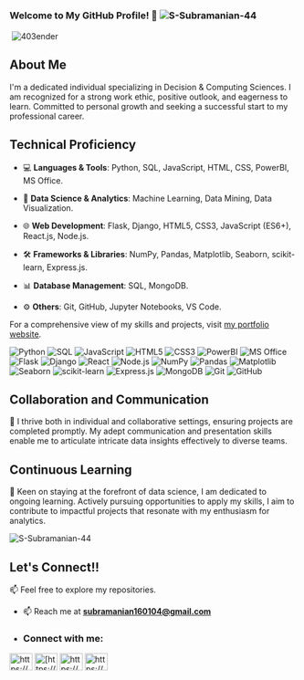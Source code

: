 ### Welcome to My GitHub Profile! 👋 <img src="https://komarev.com/ghpvc/?username=S-Subramanian-44&label=Profile%20views&color=0e75b6&style=flat" alt="S-Subramanian-44" /> </p>
<p>&nbsp;<img align="center" src="https://github-readme-stats.vercel.app/api?username=S-Subramanian-44&show_icons=true&locale=en" alt="403ender" /></p>

## About Me

I'm a dedicated individual specializing in Decision & Computing Sciences. I am recognized for a strong work ethic, positive outlook, and eagerness to learn. Committed to personal growth and seeking a successful start to my professional career.

## Technical Proficiency

- 💻 **Languages & Tools**: Python, SQL, JavaScript, HTML, CSS, PowerBI, MS Office.
  
- 🧠 **Data Science & Analytics**: Machine Learning, Data Mining, Data Visualization.

- 🌐 **Web Development**: Flask, Django, HTML5, CSS3, JavaScript (ES6+), React.js, Node.js.

- 🛠️ **Frameworks & Libraries**: NumPy, Pandas, Matplotlib, Seaborn, scikit-learn, Express.js.

- 📊 **Database Management**: SQL, MongoDB.

- ⚙️ **Others**: Git, GitHub, Jupyter Notebooks, VS Code.

For a comprehensive view of my skills and projects, visit [my portfolio website](https://subramanian-s-160104.netlify.app/).

![Python](https://img.shields.io/badge/-Python-3776AB?style=for-the-badge&logo=python&logoColor=white)
![SQL](https://img.shields.io/badge/-SQL-4479A1?style=for-the-badge&logo=postgresql&logoColor=white)
![JavaScript](https://img.shields.io/badge/-JavaScript-F7DF1E?style=for-the-badge&logo=javascript&logoColor=black)
![HTML5](https://img.shields.io/badge/-HTML5-E34F26?style=for-the-badge&logo=html5&logoColor=white)
![CSS3](https://img.shields.io/badge/-CSS3-1572B6?style=for-the-badge&logo=css3&logoColor=white)
![PowerBI](https://img.shields.io/badge/-PowerBI-F2C811?style=for-the-badge&logo=powerbi&logoColor=black)
![MS Office](https://img.shields.io/badge/-MS%20Office-D83B01?style=for-the-badge&logo=microsoft-office&logoColor=white)
![Flask](https://img.shields.io/badge/-Flask-000000?style=for-the-badge&logo=flask&logoColor=white)
![Django](https://img.shields.io/badge/-Django-092E20?style=for-the-badge&logo=django&logoColor=white)
![React](https://img.shields.io/badge/-React-61DAFB?style=for-the-badge&logo=react&logoColor=black)
![Node.js](https://img.shields.io/badge/-Node.js-339933?style=for-the-badge&logo=node.js&logoColor=white)
![NumPy](https://img.shields.io/badge/-NumPy-013243?style=for-the-badge&logo=numpy&logoColor=white)
![Pandas](https://img.shields.io/badge/-Pandas-150458?style=for-the-badge&logo=pandas&logoColor=white)
![Matplotlib](https://img.shields.io/badge/-Matplotlib-3776AB?style=for-the-badge&logo=matplotlib&logoColor=white)
![Seaborn](https://img.shields.io/badge/-Seaborn-3776AB?style=for-the-badge&logo=seaborn&logoColor=white)
![scikit-learn](https://img.shields.io/badge/-scikit%20learn-F7931E?style=for-the-badge&logo=scikit-learn&logoColor=white)
![Express.js](https://img.shields.io/badge/-Express.js-000000?style=for-the-badge&logo=express&logoColor=white)
![MongoDB](https://img.shields.io/badge/-MongoDB-47A248?style=for-the-badge&logo=mongodb&logoColor=white)
![Git](https://img.shields.io/badge/-Git-F05032?style=for-the-badge&logo=git&logoColor=white)
![GitHub](https://img.shields.io/badge/-GitHub-181717?style=for-the-badge&logo=github&logoColor=white)

## Collaboration and Communication
🤝 I thrive both in individual and collaborative settings, ensuring projects are completed promptly. My adept communication and presentation skills enable me to articulate intricate data insights effectively to diverse teams.

## Continuous Learning
🌟 Keen on staying at the forefront of data science, I am dedicated to ongoing learning. Actively pursuing opportunities to apply my skills, I aim to contribute to impactful projects that resonate with my enthusiasm for analytics.

<p><img  src="https://github-readme-stats.vercel.app/api/top-langs?username=S-Subramanian-44&show_icons=true&locale=en&layout=compact" alt="S-Subramanian-44" /></p>


## Let's Connect!!
📫 Feel free to explore my repositories.
- 📫 Reach me at **subramanian160104@gmail.com**
- <h3 align="left">Connect with me:</h3>
<p align="left">
<a href="https://www.linkedin.com/in/subramanian-s-ab94302a1/" target="blank"><img align="center" src="https://raw.githubusercontent.com/rahuldkjain/github-profile-readme-generator/master/src/images/icons/Social/linked-in-alt.svg" alt="https://www.linkedin.com/in/subramanian-s-ab94302a1/" height="30" width="40" /></a>
<a href="https://www.kaggle.com/subbusmanis" target="blank"><img align="center" src="https://raw.githubusercontent.com/rahuldkjain/github-profile-readme-generator/master/src/images/icons/Social/kaggle.svg" alt="[https://www.kaggle.com/harish1106](https://www.kaggle.com/subbusmanis)" height="30" width="40" /></a>
<a href="https://www.instagram.com/_.x_t_r_e_m_e._/" target="blank"><img align="center" src="https://raw.githubusercontent.com/rahuldkjain/github-profile-readme-generator/master/src/images/icons/Social/instagram.svg" alt="https://www.instagram.com/_.x_t_r_e_m_e._/" height="30" width="40" /></a>
<a href="https://www.hackerrank.com/profile/subramanian16011" target="blank"><img align="center" src="https://raw.githubusercontent.com/rahuldkjain/github-profile-readme-generator/master/src/images/icons/Social/hackerrank.svg" alt="https://www.hackerrank.com/profile/subramanian16011" height="30" width="40" /></a>

</p>
